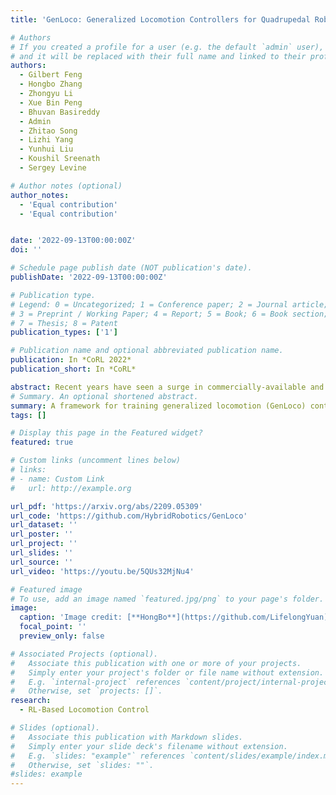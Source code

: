 ```yaml
---
title: 'GenLoco: Generalized Locomotion Controllers for Quadrupedal Robots'

# Authors
# If you created a profile for a user (e.g. the default `admin` user), write the username (folder name) here
# and it will be replaced with their full name and linked to their profile.
authors:
  - Gilbert Feng
  - Hongbo Zhang
  - Zhongyu Li
  - Xue Bin Peng
  - Bhuvan Basireddy
  - Admin
  - Zhitao Song
  - Lizhi Yang
  - Yunhui Liu
  - Koushil Sreenath
  - Sergey Levine

# Author notes (optional)
author_notes:
  - 'Equal contribution'
  - 'Equal contribution'


date: '2022-09-13T00:00:00Z'
doi: ''

# Schedule page publish date (NOT publication's date).
publishDate: '2022-09-13T00:00:00Z'

# Publication type.
# Legend: 0 = Uncategorized; 1 = Conference paper; 2 = Journal article;
# 3 = Preprint / Working Paper; 4 = Report; 5 = Book; 6 = Book section;
# 7 = Thesis; 8 = Patent
publication_types: ['1']

# Publication name and optional abbreviated publication name.
publication: In *CoRL 2022*
publication_short: In *CoRL*

abstract: Recent years have seen a surge in commercially-available and affordable quadrupedal robots, with many of these platforms being actively used in research and industry. As the availability of legged robots grows, so does the need for controllers that enable these robots to perform useful skills. However, most learning-based frameworks for controller development focus on training robot-specific controllers, a process that needs to be repeated for every new robot. In this work, we introduce a framework for training generalized locomotion (GenLoco) controllers for quadrupedal robots. Our framework synthesizes general-purpose locomotion controllers that can be deployed on a large variety of quadrupedal robots with similar morphologies. We present a simple but effective morphology randomization method that procedurally generates a diverse set of simulated robots for training. We show that by training a controller on this large set of simulated robots, our models acquire more general control strategies that can be directly transferred to novel simulated and real-world robots with diverse morphologies, which were not observed during training.
# Summary. An optional shortened abstract.
summary: A framework for training generalized locomotion (GenLoco) controllers for quadrupedal robots.
tags: []

# Display this page in the Featured widget?
featured: true

# Custom links (uncomment lines below)
# links:
# - name: Custom Link
#   url: http://example.org

url_pdf: 'https://arxiv.org/abs/2209.05309'
url_code: 'https://github.com/HybridRobotics/GenLoco'
url_dataset: ''
url_poster: ''
url_project: ''
url_slides: ''
url_source: ''
url_video: 'https://youtu.be/5QUs32MjNu4'

# Featured image
# To use, add an image named `featured.jpg/png` to your page's folder.
image:
  caption: 'Image credit: [**HongBo**](https://github.com/LifelongYuan)'
  focal_point: ''
  preview_only: false

# Associated Projects (optional).
#   Associate this publication with one or more of your projects.
#   Simply enter your project's folder or file name without extension.
#   E.g. `internal-project` references `content/project/internal-project/index.md`.
#   Otherwise, set `projects: []`.
research:
  - RL-Based Locomotion Control

# Slides (optional).
#   Associate this publication with Markdown slides.
#   Simply enter your slide deck's filename without extension.
#   E.g. `slides: "example"` references `content/slides/example/index.md`.
#   Otherwise, set `slides: ""`.
#slides: example
---
```

